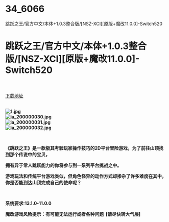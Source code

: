 # 34_6066
跳跃之王/官方中文/本体+1.0.3整合版/[NSZ-XCI][原版+魔改11.0.0]-Switch520
# 跳跃之王/官方中文/本体+1.0.3整合版/[NSZ-XCI][原版+魔改11.0.0]-Switch520
 <br/></br>
[下载地址](https://www.switch520.cc/article/6066 "下载地址")
<br/></br>

<p><strong><img title="1.jpg" src="https://www.switch520.cc/muke_img/2021_12_11_f248ccd47e989.jpg" alt="1.jpg"></strong><br>
<strong><img title="ia_200000030.jpg" src="https://www.switch520.cc/muke_img/2021_12_11_38b52743c7f76.jpg" alt="ia_200000030.jpg"></strong><br>
<strong><img title="ia_200000031.jpg" src="https://www.switch520.cc/muke_img/2021_12_11_a204b14676fb2.jpg" alt="ia_200000031.jpg"></strong><br>
<strong><img title="ia_200000032.jpg" src="https://www.switch520.cc/muke_img/2021_12_11_0375b2fc01c8e.jpg" alt="ia_200000032.jpg"></strong></p>
<p>&nbsp;</p>
<p><strong>《跳跃之王》是一款极其考验玩家操作技巧的2D平台冒险游戏，为了前往山顶找到那个传说中的宝贝，</strong></p>
<p><strong>拥有异于常人跳跃能力的你将参与到一系列平台挑战之中。</strong></p>
<p><strong>游戏玩法和传统平台游戏类似，但角色怪异的动作方式却掺杂了许多难度在其中，你是否能到达山顶完成自己的使命呢？</strong></p>
<p>&nbsp;</p>
<p><strong>系统要求:13.1.0-11.0.0</strong></p>
<p><strong>魔改游戏风险提示：有可能无法运行或者各种问题 &nbsp;[请尽快转大气层]</strong></p>



<p>&nbsp;</p>
